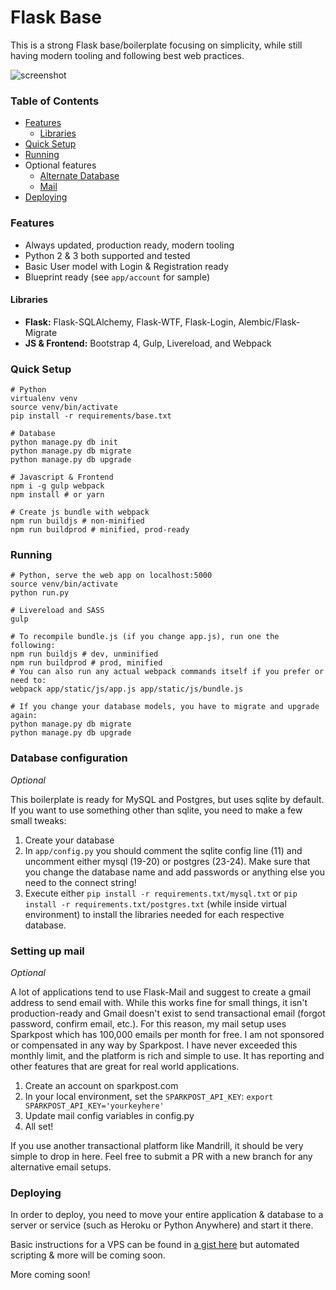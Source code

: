 # Flask Base

This is a strong Flask base/boilerplate focusing on simplicity, while still having modern tooling and following best web practices.

![screenshot](https://mcescalante.com/flask-base.jpg)

### Table of Contents

- [Features](#features)
    - [Libraries](#libraries)
- [Quick Setup](#quick-setup)
- [Running](#running)
- Optional features
    - [Alternate Database](#database-configuration)
    - [Mail](#setting-up-mail)
- [Deploying](#deploying)


### Features

- Always updated, production ready, modern tooling
- Python 2 & 3 both supported and tested
- Basic User model with Login & Registration ready
- Blueprint ready (see `app/account` for sample)

#### Libraries

- **Flask:** Flask-SQLAlchemy, Flask-WTF, Flask-Login, Alembic/Flask-Migrate
- **JS & Frontend:** Bootstrap 4, Gulp, Livereload, and Webpack

### Quick Setup

```shell
# Python
virtualenv venv
source venv/bin/activate
pip install -r requirements/base.txt

# Database
python manage.py db init
python manage.py db migrate
python manage.py db upgrade

# Javascript & Frontend
npm i -g gulp webpack
npm install # or yarn

# Create js bundle with webpack
npm run buildjs # non-minified
npm run buildprod # minified, prod-ready
```

### Running

```shell
# Python, serve the web app on localhost:5000
source venv/bin/activate
python run.py

# Livereload and SASS
gulp

# To recompile bundle.js (if you change app.js), run one the following:
npm run buildjs # dev, unminified
npm run buildprod # prod, minified
# You can also run any actual webpack commands itself if you prefer or need to:
webpack app/static/js/app.js app/static/js/bundle.js

# If you change your database models, you have to migrate and upgrade again:
python manage.py db migrate
python manage.py db upgrade
```

### Database configuration
*Optional*

This boilerplate is ready for MySQL and Postgres, but uses sqlite by default. If you want to use something other than sqlite, you need to make a few small tweaks:

1. Create your database
2. In `app/config.py` you should comment the sqlite config line (11) and uncomment either mysql (19-20) or postgres (23-24). Make sure that you change the database name and add passwords or anything else you need to the connect string!
3. Execute either `pip install -r requirements.txt/mysql.txt` or `pip install -r requirements.txt/postgres.txt` (while inside virtual environment) to install the libraries needed for each respective database.

### Setting up mail
*Optional*

A lot of applications tend to use Flask-Mail and suggest to create a gmail address to send email with. While this works fine for small things, it isn't production-ready and Gmail doesn't exist to send transactional email (forgot password, confirm email, etc.). For this reason, my mail setup uses Sparkpost which has 100,000 emails per month for free. I am not sponsored or compensated in any way by Sparkpost. I have never exceeded this monthly limit, and the platform is rich and simple to use. It has reporting and other features that are great for real world applications.

1. Create an account on sparkpost.com
2. In your local environment, set the `SPARKPOST_API_KEY`:
    `export SPARKPOST_API_KEY='yourkeyhere'`
3. Update mail config variables in config.py 
4. All set!

If you use another transactional platform like Mandrill, it should be very simple to drop in here. Feel free to submit a PR with a new branch for any alternative email setups.

### Deploying

In order to deploy, you need to move your entire application & database to a server or service (such as Heroku or Python Anywhere) and start it there.

Basic instructions for a VPS can be found in [a gist here](https://gist.github.com/mcescalante/5db616b9a826605f1df35f79b09cf6f6) but automated scripting & more will be coming soon.

More coming soon!